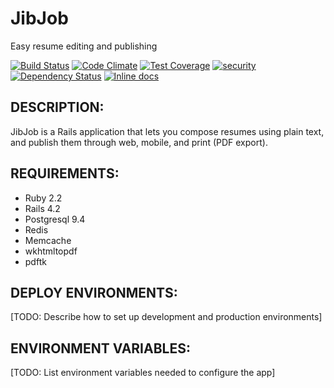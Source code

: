 JibJob
======

Easy resume editing and publishing

[![Build Status](https://travis-ci.org/virgild/jibjob-rails.svg?branch=master)](https://travis-ci.org/virgild/jibjob-rails)
[![Code Climate](https://codeclimate.com/github/virgild/jibjob-rails/badges/gpa.svg)](https://codeclimate.com/github/virgild/jibjob-rails)
[![Test Coverage](https://codeclimate.com/github/virgild/jibjob-rails/badges/coverage.svg)](https://codeclimate.com/github/virgild/jibjob-rails)
[![security](https://hakiri.io/github/virgild/jibjob-rails/master.svg)](https://hakiri.io/github/virgild/jibjob-rails/master)
[![Dependency Status](https://gemnasium.com/virgild/jibjob-rails.svg)](https://gemnasium.com/virgild/jibjob-rails)
[![Inline docs](https://inch-ci.org/github/virgild/jibjob-rails.svg?branch=master)](https://inch-ci.org/github/virgild/jibjob-rails)

DESCRIPTION:
------------

JibJob is a Rails application that lets you compose resumes using plain
text, and publish them through web, mobile, and print (PDF export).

REQUIREMENTS:
-------------

* Ruby 2.2
* Rails 4.2
* Postgresql 9.4
* Redis
* Memcache
* wkhtmltopdf
* pdftk

DEPLOY ENVIRONMENTS:
--------------------

[TODO: Describe how to set up development and production environments]

ENVIRONMENT VARIABLES:
----------------------

[TODO: List environment variables needed to configure the app]
